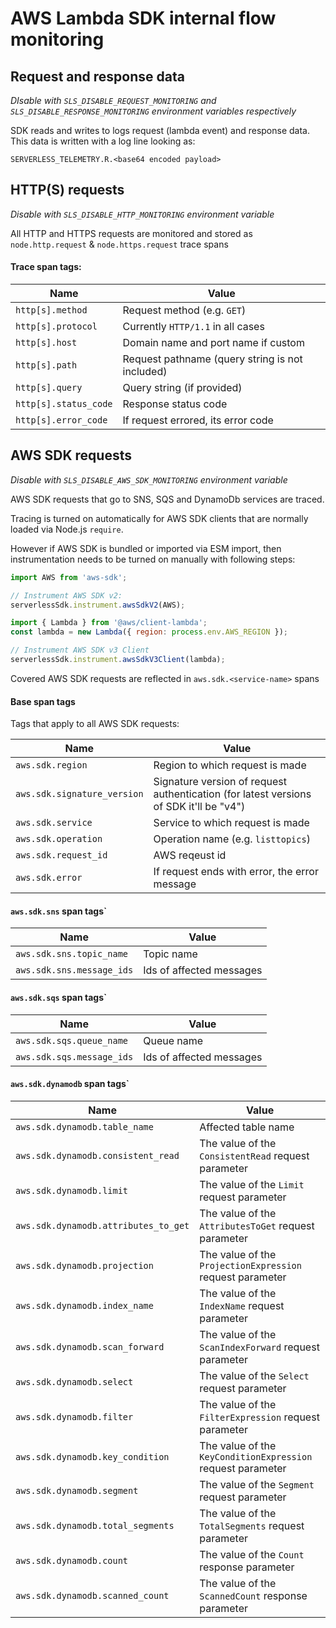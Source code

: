 # AWS Lambda SDK internal flow monitoring

## Request and response data

_DIsable with `SLS_DISABLE_REQUEST_MONITORING` and `SLS_DISABLE_RESPONSE_MONITORING` environment variables respectively_

SDK reads and writes to logs request (lambda event) and response data. This data is written with a log line looking as:

```
SERVERLESS_TELEMETRY.R.<base64 encoded payload>
```

## HTTP(S) requests

_Disable with `SLS_DISABLE_HTTP_MONITORING` environment variable_

All HTTP and HTTPS requests are monitored and stored as `node.http.request` & `node.https.request` trace spans

#### Trace span tags:

| Name                  | Value                                           |
| --------------------- | ----------------------------------------------- |
| `http[s].method`      | Request method (e.g. `GET`)                     |
| `http[s].protocol`    | Currently `HTTP/1.1` in all cases               |
| `http[s].host`        | Domain name and port name if custom             |
| `http[s].path`        | Request pathname (query string is not included) |
| `http[s].query`       | Query string (if provided)                      |
| `http[s].status_code` | Response status code                            |
| `http[s].error_code`  | If request errored, its error code              |

## AWS SDK requests

_Disable with `SLS_DISABLE_AWS_SDK_MONITORING` environment variable_

AWS SDK requests that go to SNS, SQS and DynamoDb services are traced.

Tracing is turned on automatically for AWS SDK clients that are normally loaded via Node.js `require`.

However if AWS SDK is bundled or imported via ESM import, then instrumentation needs to be turned on manually with following steps:

```javascript
import AWS from 'aws-sdk';

// Instrument AWS SDK v2:
serverlessSdk.instrument.awsSdkV2(AWS);

import { Lambda } from '@aws/client-lambda';
const lambda = new Lambda({ region: process.env.AWS_REGION });

// Instrument AWS SDK v3 Client
serverlessSdk.instrument.awsSdkV3Client(lambda);
```

Covered AWS SDK requests are reflected in `aws.sdk.<service-name>` spans

#### Base span tags

Tags that apply to all AWS SDK requests:

| Name                        | Value                                                                                  |
| --------------------------- | -------------------------------------------------------------------------------------- |
| `aws.sdk.region`            | Region to which request is made                                                        |
| `aws.sdk.signature_version` | Signature version of request authentication (for latest versions of SDK it'll be "v4") |
| `aws.sdk.service`           | Service to which request is made                                                       |
| `aws.sdk.operation`         | Operation name (e.g. `listtopics`)                                                     |
| `aws.sdk.request_id`        | AWS reqeust id                                                                         |
| `aws.sdk.error`             | If request ends with error, the error message                                          |

#### `aws.sdk.sns` span tags`

| Name                      | Value                    |
| ------------------------- | ------------------------ |
| `aws.sdk.sns.topic_name`  | Topic name               |
| `aws.sdk.sns.message_ids` | Ids of affected messages |

#### `aws.sdk.sqs` span tags`

| Name                      | Value                    |
| ------------------------- | ------------------------ |
| `aws.sdk.sqs.queue_name`  | Queue name               |
| `aws.sdk.sqs.message_ids` | Ids of affected messages |

#### `aws.sdk.dynamodb` span tags`

| Name                                 | Value                                                       |
| ------------------------------------ | ----------------------------------------------------------- |
| `aws.sdk.dynamodb.table_name`        | Affected table name                                         |
| `aws.sdk.dynamodb.consistent_read`   | The value of the `ConsistentRead` request parameter         |
| `aws.sdk.dynamodb.limit`             | The value of the `Limit` request parameter                  |
| `aws.sdk.dynamodb.attributes_to_get` | The value of the `AttributesToGet` request parameter        |
| `aws.sdk.dynamodb.projection`        | The value of the `ProjectionExpression` request parameter   |
| `aws.sdk.dynamodb.index_name`        | The value of the `IndexName` request parameter              |
| `aws.sdk.dynamodb.scan_forward`      | The value of the `ScanIndexForward` request parameter       |
| `aws.sdk.dynamodb.select`            | The value of the `Select` request parameter                 |
| `aws.sdk.dynamodb.filter`            | The value of the `FilterExpression` request parameter       |
| `aws.sdk.dynamodb.key_condition`     | The value of the `KeyConditionExpression` request parameter |
| `aws.sdk.dynamodb.segment`           | The value of the `Segment` request parameter                |
| `aws.sdk.dynamodb.total_segments`    | The value of the `TotalSegments` request parameter          |
| `aws.sdk.dynamodb.count`             | The value of the `Count` response parameter                 |
| `aws.sdk.dynamodb.scanned_count`     | The value of the `ScannedCount` response parameter          |

